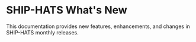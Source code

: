 # SHIP-HATS What's New

This documentation provides new features, enhancements, and changes in SHIP-HATS monthly releases.